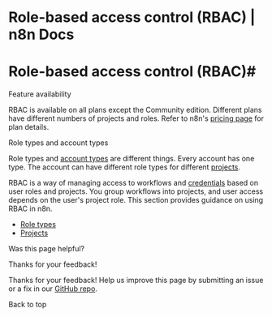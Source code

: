 # Role-based access control (RBAC) | n8n Docs

[ ](https://github.com/n8n-io/n8n-docs/edit/main/docs/user-management/rbac/index.md "Edit this page")

# Role-based access control (RBAC)#

Feature availability

RBAC is available on all plans except the Community edition. Different plans have different numbers of projects and roles. Refer to n8n's [pricing page](https://n8n.io/pricing/) for plan details.

Role types and account types

Role types and [account types](../account-types/) are different things. Every account has one type. The account can have different role types for different [projects](projects/).

RBAC is a way of managing access to workflows and [credentials](../../glossary/#credential-n8n) based on user roles and projects. You group workflows into projects, and user access depends on the user's project role. This section provides guidance on using RBAC in n8n.

  * [Role types](/user-management/rbac/role-types/)
  * [Projects](/user-management/rbac/projects/)

Was this page helpful? 

Thanks for your feedback! 

Thanks for your feedback! Help us improve this page by submitting an issue or a fix in our [GitHub repo](https://github.com/n8n-io/n8n-docs). 

Back to top